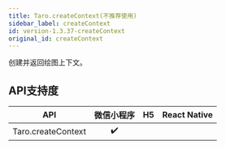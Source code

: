 ```yaml
---
title: Taro.createContext(不推荐使用)
sidebar_label: createContext
id: version-1.3.37-createContext
original_id: createContext
---
```



创建并返回绘图上下文。

## API支持度

| API | 微信小程序 | H5 | React Native |
| :-: | :-: | :-: | :-: |
| Taro.createContext | ✔️ |  |  |
